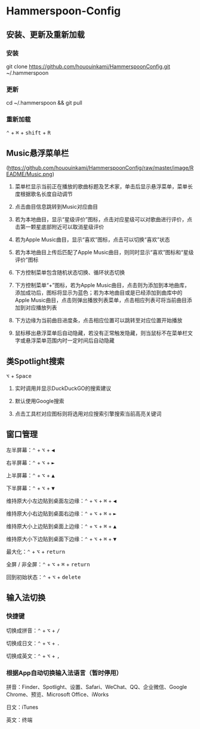 # Hammerspoon-Config

## 安装、更新及重新加载

### 安装

git clone https://github.com/hououinkami/HammerspoonConfig.git ~/.hammerspoon

### 更新

cd ~/.hammerspoon && git pull

### 重新加载

<kbd>⌃</kbd> + <kbd>⌘</kbd> + <kbd>shift</kbd> + <kbd>R</kbd>

## Music悬浮菜单栏

(https://github.com/hououinkami/HammerspoonConfig/raw/master/image/README/Music.png)

1. 菜单栏显示当前正在播放的歌曲标题及艺术家，单击后显示悬浮菜单，菜单长度根据歌名长度自动调节

2. 点击曲目信息跳转到Music对应曲目

3. 若为本地曲目，显示“星级评价”图标，点击对应星级可以对歌曲进行评价，点击第一颗星底部附近可以取消星级评价

4. 若为Apple Music曲目，显示“喜欢”图标，点击可以切换“喜欢”状态

5. 若为本地曲目上传后匹配了Apple Music曲目，则同时显示“喜欢”图标和“星级评价”图标

6. 下方控制菜单包含随机状态切换、循环状态切换

7. 下方控制菜单“+”图标，若为Apple Music曲目，点击则为添加到本地曲库，添加成功后，图标将显示为蓝色；若为本地曲目或是已经添加到曲库中的Apple Music曲目，点击则弹出播放列表菜单，点击相应列表可将当前曲目添加到对应播放列表

8. 下方边缘为当前曲目进度条，点击相应位置可以跳转至对应位置开始播放

9. 鼠标移出悬浮菜单后自动隐藏，若没有正常触发隐藏，则当鼠标不在菜单栏文字或悬浮菜单范围内时一定时间后自动隐藏


## 类Spotlight搜索

<kbd>⌥</kbd> + <kbd>Space</kbd>

1. 实时调用并显示DuckDuckGO的搜索建议

2. 默认使用Google搜索

3. 点击工具栏对应图标则将选用对应搜索引擎搜索当前高亮关键词

## 窗口管理

左半屏幕：<kbd>⌃</kbd> + <kbd>⌥</kbd> + <kbd>◀︎</kbd>

右半屏幕：<kbd>⌃</kbd> + <kbd>⌥</kbd> + <kbd>►</kbd>

上半屏幕：<kbd>⌃</kbd> + <kbd>⌥</kbd> + <kbd>▲</kbd>

下半屏幕：<kbd>⌃</kbd> + <kbd>⌥</kbd> + <kbd>▼</kbd>

维持原大小左边贴到桌面左边缘：<kbd>⌃</kbd> + <kbd>⌥</kbd> + <kbd>⌘</kbd> + <kbd>◀︎</kbd>

维持原大小右边贴到桌面右边缘：<kbd>⌃</kbd> + <kbd>⌥</kbd> + <kbd>⌘</kbd> + <kbd>►</kbd>

维持原大小上边贴到桌面上边缘：<kbd>⌃</kbd> + <kbd>⌥</kbd> + <kbd>⌘</kbd> + <kbd>▲</kbd>

维持原大小下边贴到桌面下边缘：<kbd>⌃</kbd> + <kbd>⌥</kbd> + <kbd>⌘</kbd> + <kbd>▼</kbd>

最大化：<kbd>⌃</kbd> + <kbd>⌥</kbd> + <kbd>return</kbd>

全屏 / 非全屏：<kbd>⌃</kbd> + <kbd>⌥</kbd> + <kbd>⌘</kbd> + <kbd>return</kbd>

回到初始状态：<kbd>⌃</kbd> + <kbd>⌥</kbd> + <kbd>delete</kbd>

## 输入法切换

### 快捷键

切换成拼音：<kbd>⌃</kbd> + <kbd>⌥</kbd> + <kbd>/</kbd>

切换成日文：<kbd>⌃</kbd> + <kbd>⌥</kbd> + <kbd>.</kbd>

切换成英文：<kbd>⌃</kbd> + <kbd>⌥</kbd> + <kbd>,</kbd>

### 根据App自动切换输入法语言（暂时停用）

拼音：Finder、Spotlight、设置、Safari、WeChat、QQ、企业微信、Google Chrome、预览、Microsoft Office、iWorks

日文：iTunes

英文：终端
